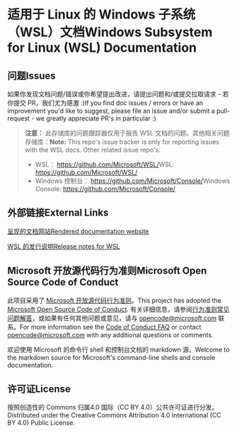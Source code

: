 # <a name="windows-subsystem-for-linux-wsl-documentation"></a><span data-ttu-id="71ae0-101">适用于 Linux 的 Windows 子系统（WSL）文档</span><span class="sxs-lookup"><span data-stu-id="71ae0-101">Windows Subsystem for Linux (WSL) Documentation</span></span>

## <a name="issues"></a><span data-ttu-id="71ae0-102">问题</span><span class="sxs-lookup"><span data-stu-id="71ae0-102">Issues</span></span>
<span data-ttu-id="71ae0-103">如果你发现文档问题/错误或你希望提出改进，请提出问题和/或提交拉取请求 - 若你提交 PR，我们尤为感激 :)</span><span class="sxs-lookup"><span data-stu-id="71ae0-103">If you find doc issues / errors or have an improvement you'd like to suggest, please file an issue and/or submit a pull-request - we greatly appreciate PR's in particular :)</span></span>

> <span data-ttu-id="71ae0-104">**注意：** 此存储库的问题跟踪器仅用于报告 WSL 文档的问题。其他相关问题存储库：</span><span class="sxs-lookup"><span data-stu-id="71ae0-104">**Note:** This repo's issue tracker is only for reporting issues with the WSL docs. Other related issue repo's:</span></span>
> * <span data-ttu-id="71ae0-105">WSL： https://github.com/Microsoft/WSL/</span><span class="sxs-lookup"><span data-stu-id="71ae0-105">WSL: https://github.com/Microsoft/WSL/</span></span>
> * <span data-ttu-id="71ae0-106">Windows 控制台： https://github.com/Microsoft/Console/</span><span class="sxs-lookup"><span data-stu-id="71ae0-106">Windows Console: https://github.com/Microsoft/Console/</span></span>

## <a name="external-links"></a><span data-ttu-id="71ae0-107">外部链接</span><span class="sxs-lookup"><span data-stu-id="71ae0-107">External Links</span></span>

[<span data-ttu-id="71ae0-108">呈现的文档网站</span><span class="sxs-lookup"><span data-stu-id="71ae0-108">Rendered documentation website</span></span>](https://docs.microsoft.com/windows/wsl/) 

[<span data-ttu-id="71ae0-109">WSL 的发行说明</span><span class="sxs-lookup"><span data-stu-id="71ae0-109">Release notes for WSL</span></span>](https://docs.microsoft.com/en-us/windows/wsl/release-notes)

## <a name="microsoft-open-source-code-of-conduct"></a><span data-ttu-id="71ae0-110">Microsoft 开放源代码行为准则</span><span class="sxs-lookup"><span data-stu-id="71ae0-110">Microsoft Open Source Code of Conduct</span></span>

<span data-ttu-id="71ae0-111">此项目采用了 [Microsoft 开放源代码行为准则](https://opensource.microsoft.com/codeofconduct/)。</span><span class="sxs-lookup"><span data-stu-id="71ae0-111">This project has adopted the [Microsoft Open Source Code of Conduct](https://opensource.microsoft.com/codeofconduct/).</span></span>
<span data-ttu-id="71ae0-112">有关详细信息，请参阅[行为准则常见问题解答](https://opensource.microsoft.com/codeofconduct/faq/)，或如果有任何其他问题或意见，请与 [opencode@microsoft.com](mailto:opencode@microsoft.com) 联系。</span><span class="sxs-lookup"><span data-stu-id="71ae0-112">For more information see the [Code of Conduct FAQ](https://opensource.microsoft.com/codeofconduct/faq/) or contact [opencode@microsoft.com](mailto:opencode@microsoft.com) with any additional questions or comments.</span></span>

<span data-ttu-id="71ae0-113">欢迎使用 Microsoft 的命令行 shell 和控制台文档的 markdown 源。</span><span class="sxs-lookup"><span data-stu-id="71ae0-113">Welcome to the markdown source for Microsoft's command-line shells and console documentation.</span></span>

## <a name="license"></a><span data-ttu-id="71ae0-114">许可证</span><span class="sxs-lookup"><span data-stu-id="71ae0-114">License</span></span>
<span data-ttu-id="71ae0-115">按照创造性的 Commons 归属4.0 国际（CC BY 4.0）公共许可证进行分发。</span><span class="sxs-lookup"><span data-stu-id="71ae0-115">Distributed under the Creative Commons Attribution 4.0 International (CC BY 4.0) Public License.</span></span>
